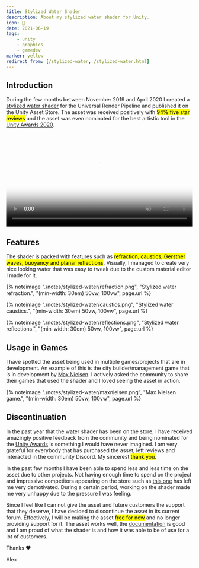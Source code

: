 ```yaml
--- 
title: Stylized Water Shader
description: About my stylized water shader for Unity.
icon: 🌊
date: 2021-06-19
tags: 
    - unity
    - graphics
    - gamedev
marker: yellow
redirect_from: [/stylized-water, /stylized-water.html]
--- 
```


## Introduction
During the few months between November 2019 and April 2020 I created a [stylized water shader][asset-link] for the Universal Render Pipeline and published it on the Unity Asset Store. The asset was received positively with <mark>94% five star reviews</mark> and the asset was even nominated for the best artistic tool in the [Unity Awards 2020][unity-awards].

<video poster="reflections.png" preload="auto" width="100%" title="Stylized water for URP." loop="" autoplay="" playsinline="" muted="true" class="note-video">
<source src="stylized-water-for-urp.mp4" type="video/mp4">
</video>

## Features
The shader is packed with features such as <mark>refraction, caustics, Gerstner waves, buoyancy and planar reflections</mark>. Visually, I managed to create very nice looking water that was easy to tweak due to the custom material editor I made for it. 

{% noteimage "./notes/stylized-water/refraction.png", "Stylized water refraction.", "(min-width: 30em) 50vw, 100vw", page.url %}

{% noteimage "./notes/stylized-water/caustics.png", "Stylized water caustics.", "(min-width: 30em) 50vw, 100vw", page.url %}

{% noteimage "./notes/stylized-water/reflections.png", "Stylized water reflections.", "(min-width: 30em) 50vw, 100vw", page.url %}

## Usage in Games
I have spotted the asset being used in multiple games/projects that are in development. An example of this is the city builder/management game that is in development by [Max Nielsen][max-nielsen-twitter]. I actively asked the community to share their games that used the shader and I loved seeing the asset in action.

{% noteimage "./notes/stylized-water/maxnielsen.png", "Max Nielsen game.", "(min-width: 30em) 50vw, 100vw", page.url %}

## Discontinuation
In the past year that the water shader has been on the store, I have received amazingly positive feedback from the community and being nominated for the [Unity Awards][unity-awards] is something I would have never imagined. I am very grateful for everybody that has purchased the asset, left reviews and interacted in the community Discord. My sincerest <mark>thank you</mark>.

In the past few months I have been able to spend less and less time on the asset due to other projects. Not having enough time to spend on the project and impressive competitors appearing on the store such as [this one][staggart-water] has left me very demotivated. During a certain period, working on the shader made me very unhappy due to the pressure I was feeling.

Since I feel like I can not give the asset and future customers the support that they deserve, I have decided to discontinue the asset in its current forum. Effectively, I will be making the asset <mark>free for now</mark> and no longer providing support for it. The asset works well, the [documentation][asset-documentation] is good and I am proud of what the shader is and how it was able to be of use for a lot of customers. 

Thanks ♥

Alex

<!--You can download the asset from the link below.

<iframe src="https://assetstore.unity.com/linkmaker/embed/package/162025/widget?aid=1011l3n8v" style="width:202px; height:260px; border:0px;"></iframe>-->

[asset-link]: https://assetstore.unity.com/packages/vfx/shaders/stylized-water-for-urp-162025?aid=1011l3n8v
[asset-documentation]: https://alexander-ameye.gitbook.io/stylized-water/
[unity-awards]: https://awards.unity.com/2020#best-artistic-tool
[max-nielsen-twitter]: https://twitter.com/MaxNielsenDev
[staggart-water]: https://assetstore.unity.com/packages/vfx/shaders/stylized-water-2-170386?aid=1011l3n8v
[refraction]: refraction.png "Water refraction."
[caustics]: caustics.png "Water caustics."
[reflections]: reflections.png "Water planar reflections."
[maxnielsen]: maxnielsen.png "Max Nielsen game."
